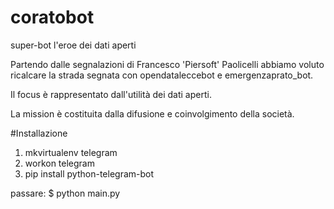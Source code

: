# coratobot
super-bot l'eroe dei dati aperti

Partendo dalle segnalazioni di Francesco 'Piersoft' Paolicelli abbiamo voluto ricalcare la strada segnata con opendataleccebot e emergenzaprato_bot. 

Il focus è rappresentato dall'utilità dei dati aperti.

La mission è costituita dalla difusione e coinvolgimento della società.

#Installazione

1) mkvirtualenv telegram
2) workon telegram
3) pip install python-telegram-bot

passare:
$ python main.py 

